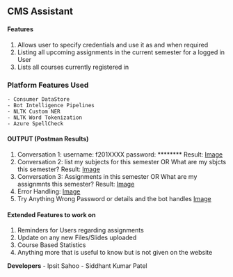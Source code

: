 ## CMS Assistant

#### Features

1. Allows user to specify credentials and use it as and when required
2. Listing all upcoming assignments in the current semester for a logged in User
3. Lists all courses currently registered in

### Platform Features Used
    - Consumer DataStore
    - Bot Intelligence Pipelines
    - NLTK Custom NER
    - NLTK Word Tokenization
    - Azure SpellCheck

#### OUTPUT (Postman Results)

1. Conversation 1:  username: f201XXXX password: ********
    Result: [Image](Docs/firstLogin.png)
2. Conversation 2:  list my subjects for this semester OR What are my sbjcts this semester?
    Result: [Image](Docs/list_courses.png)
3. Conversation 3:  Assignments in this semester OR What are my assignmnts this semester?
    Result: [Image](Docs/assignments.png)
4. Error Handling: [Image](Docs/error.png)
5. Try Anything Wrong Password or details and the bot handles [Image](Docs/error_handler.png)

#### Extended Features to work on

1. Reminders for Users regarding assignments
2. Update on any new Files/Slides uploaded
3. Course Based Statistics
4. Anything more that is useful to know but is not given on the website


**Developers**
    - Ipsit Sahoo
    - Siddhant Kumar Patel

